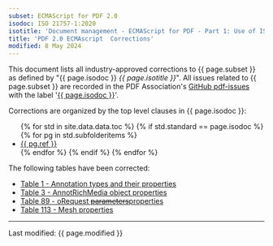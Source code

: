 ```yaml
---
subset: ECMAScript for PDF 2.0
isodoc: ISO 21757-1:2020
isotitle: 'Document management - ECMAScript for PDF - Part 1: Use of ISO 32000-2 (PDF 2.0)'
title: 'PDF 2.0 ECMAscript  Corrections'
modified: 8 May 2024
---
```


<p>
This document lists all industry-approved corrections to {{ page.subset }} as defined by "{{ page.isodoc }} <i>{{ page.isotitle }}</i>".
All issues related to {{ page.subset }} are recorded in the PDF Association's <a href="https://github.com/pdf-association/pdf-issues" target="_blank">GitHub pdf-issues</a>
with the label '<a href="https://github.com/pdf-association/pdf-issues/issues?q=is%3Aopen+is%3Aissue+label%3A%22ISO+21757-1%3A2020%22" target="_blank">{{ page.isodoc }}</a>'.
</p>

<p>Corrections are organized by the top level clauses in {{ page.isodoc }}:</p>

<ul>
    {% for std in site.data.data.toc %}
         {% if std.standard == page.isodoc %}
            {% for pg in std.subfolderitems %}
            <li><a href="{{ pg.url }}">{{ pg.ref }}</a></li>
           {% endfor %}
        {% endif %}
    {% endfor %}
</ul>

<p>The following tables have been corrected:</p>
<ul>
<li><a href="clause10.html#Table1">Table 1 - Annotation types and their properties</a></li>
<li><a href="clause10.html#Table3">Table 3 - AnnotRichMedia object properties</a></li>
<li><a href="clause10.html#Table89">Table 89 - oRequest <del onMouseEnter="mouseEnter(this)" data-issue="268" data-iso="approved">parameters</del><ins onMouseEnter="mouseEnter(this)" data-issue="268" data-iso="approved">properties</ins></a></li>
<li><a href="clause12.html#Table113">Table 113 - Mesh properties</a></li>
</ul>

<hr>
<link rel="stylesheet" href="../assets/iso-style.css">
<p class="footnote">Last modified: {{ page.modified }}</p>
